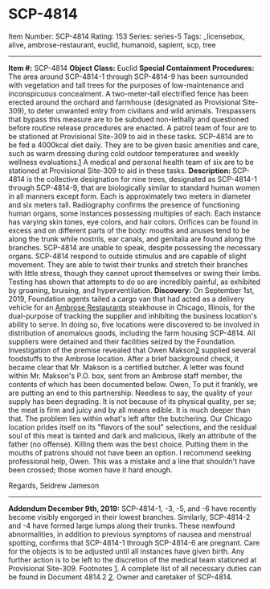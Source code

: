 # SCP-4814
Item Number: SCP-4814
Rating: 153
Series: series-5
Tags: _licensebox, alive, ambrose-restaurant, euclid, humanoid, sapient, scp, tree

---

**Item #:** SCP-4814
**Object Class:** Euclid
**Special Containment Procedures:** The area around SCP-4814-1 through SCP-4814-9 has been surrounded with vegetation and tall trees for the purposes of low-maintenance and inconspicuous concealment. A two-meter-tall electrified fence has been erected around the orchard and farmhouse (designated as Provisional Site-309), to deter unwanted entry from civilians and wild animals. Trespassers that bypass this measure are to be subdued non-lethally and questioned before routine release procedures are enacted. A patrol team of four are to be stationed at Provisional Site-309 to aid in these tasks.
SCP-4814 are to be fed a 4000kcal diet daily. They are to be given basic amenities and care, such as warm dressing during cold outdoor temperatures and weekly wellness evaluations.[1](javascript:;) A medical and personal health team of six are to be stationed at Provisional Site-309 to aid in these tasks.
**Description:** SCP-4814 is the collective designation for nine trees, designated as SCP-4814-1 through SCP-4814-9, that are biologically similar to standard human women in all manners except form. Each is approximately two meters in diameter and six meters tall. Radiography confirms the presence of functioning human organs, some instances possessing multiples of each.
Each instance has varying skin tones, eye colors, and hair colors. Orifices can be found in excess and on different parts of the body: mouths and anuses tend to be along the trunk while nostrils, ear canals, and genitalia are found along the branches. SCP-4814 are unable to speak, despite possessing the necessary organs.
SCP-4814 respond to outside stimulus and are capable of slight movement. They are able to twist their trunks and stretch their branches with little stress, though they cannot uproot themselves or swing their limbs. Testing has shown that attempts to do so are incredibly painful, as exhibited by groaning, bruising, and hyperventilation.
**Discovery:** On September 1st, 2019, Foundation agents tailed a cargo van that had acted as a delivery vehicle for an [Ambrose Restaurants](/ambrose-restaurant-hub) steakhouse in Chicago, Illinois, for the dual-purpose of tracking the supplier and inhibiting the business location's ability to serve. In doing so, five locations were discovered to be involved in distribution of anomalous goods, including the farm housing SCP-4814. All suppliers were detained and their facilities seized by the Foundation.
Investigation of the premise revealed that Owen Makson[2](javascript:;) supplied several foodstuffs to the Ambrose location. After a brief background check, it became clear that Mr. Makson is a certified butcher.
A letter was found within Mr. Makson's P.O. box, sent from an Ambrose staff member, the contents of which has been documented below.
Owen,
To put it frankly, we are putting an end to this partnership. Needless to say, the quality of your supply has been degrading. It is not because of its physical quality, per se; the meat is firm and juicy and by all means edible. It is much deeper than that.
The problem lies within what's left after the butchering. Our Chicago location prides itself on its "flavors of the soul" selections, and the residual soul of this meat is tainted and dark and malicious, likely an attribute of the father (no offense). Killing them was the best choice. Putting them in the mouths of patrons should not have been an option.
I recommend seeking professional help, Owen. This was a mistake and a line that shouldn't have been crossed; those women have it hard enough.  

Regards,
Seidrew Jameson
* * *
**Addendum December 9th, 2019:** SCP-4814-1, -3, -5, and -6 have recently become visibly engorged in their lowest branches. Similarly, SCP-4814-2 and -4 have formed large lumps along their trunks. These newfound abnormalities, in addition to previous symptoms of nausea and menstrual spotting, confirms that SCP-4814-1 through SCP-4814-6 are pregnant.
Care for the objects is to be adjusted until all instances have given birth. Any further action is to be left to the discretion of the medical team stationed at Provisional Site-309.
Footnotes
[1](javascript:;). A complete list of all necessary duties can be found in Document 4814.2
[2](javascript:;). Owner and caretaker of SCP-4814.
